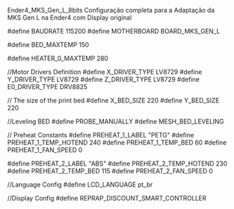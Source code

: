 Ender4_MKS_Gen_L_8bits
Configuração completa para a Adaptação da MKS Gen L na Ender4 com Display original

#define BAUDRATE 115200
#define MOTHERBOARD BOARD_MKS_GEN_L

#define BED_MAXTEMP 150

#define HEATER_0_MAXTEMP 280

//Motor Drivers Definition
#define X_DRIVER_TYPE LV8729
#define Y_DRIVER_TYPE LV8729
#define Z_DRIVER_TYPE LV8729
#define E0_DRIVER_TYPE DRV8825

// The size of the print bed
#define X_BED_SIZE 220
#define Y_BED_SIZE 220

//Leveling BED
#define PROBE_MANUALLY
#define MESH_BED_LEVELING

// Preheat Constants
#define PREHEAT_1_LABEL "PETG"
#define PREHEAT_1_TEMP_HOTEND 240
#define PREHEAT_1_TEMP_BED 60
#define PREHEAT_1_FAN_SPEED 0

#define PREHEAT_2_LABEL "ABS"
#define PREHEAT_2_TEMP_HOTEND 230
#define PREHEAT_2_TEMP_BED 115
#define PREHEAT_2_FAN_SPEED 0

//Language Config
#define LCD_LANGUAGE pt_br

//Display Config
#define REPRAP_DISCOUNT_SMART_CONTROLLER